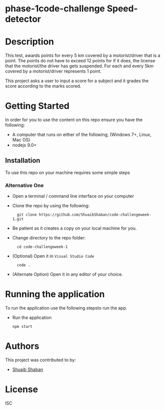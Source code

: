 # phase-1code-challenge Speed-detector

# Description

This test, awards points for every 5 km covered by a motorist/driver that is a point.
The points do not have to exceed 12 points for if it does, the license that the motorist/the driver has gets suspended. For each and every 5km covered by a motorist/driver represents 1 point.

This project asks a user to input a score for a subject and it grades the score according to the marks scored.

# Getting Started
In order for you to use the content on this repo ensure you have the following:

- A computer that runs on either of the following; (Windows 7+, Linux, Mac OS)
- nodejs 9.0+

## Installation

To use this repo on your machine requires some simple steps

### Alternative One

- Open a terminal / command line interface on your computer
- Clone the repo by using the following:

        git clone https://github.com/ShuaibShaban/code-challengeweek-1.git

- Be patient as it creates a copy on your local machine for you.
- Change directory to the repo folder:

        cd code-challengeweek-1

- (Optional) Open it in ``Visual Studio Code``

        code .

- (Alternate Option) Open it in any editor of your choice.


# Running the application

To run the application use the following stepsto run the app.

- Run the application

      npm start

# Authors
This project was contributed to by:
- [Shuaib Shaban](https://github.com/ShuaibShaban/)

# License
ISC